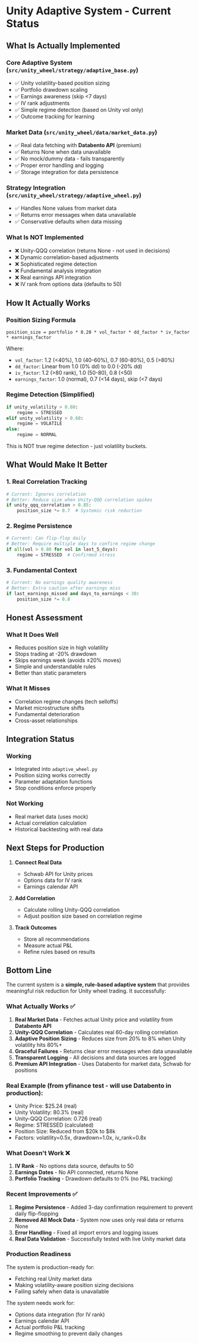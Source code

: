 # Unity Adaptive System - Current Status

## What Is Actually Implemented

### Core Adaptive System (`src/unity_wheel/strategy/adaptive_base.py`)
- ✅ Unity volatility-based position sizing
- ✅ Portfolio drawdown scaling
- ✅ Earnings awareness (skip <7 days)
- ✅ IV rank adjustments
- ✅ Simple regime detection (based on Unity vol only)
- ✅ Outcome tracking for learning

### Market Data (`src/unity_wheel/data/market_data.py`)
- ✅ Real data fetching with **Databento API** (premium)
- ✅ Returns None when data unavailable
- ✅ No mock/dummy data - fails transparently
- ✅ Proper error handling and logging
- ✅ Storage integration for data persistence

### Strategy Integration (`src/unity_wheel/strategy/adaptive_wheel.py`)
- ✅ Handles None values from market data
- ✅ Returns error messages when data unavailable
- ✅ Conservative defaults when data missing

### What Is NOT Implemented
- ❌ Unity-QQQ correlation (returns None - not used in decisions)
- ❌ Dynamic correlation-based adjustments
- ❌ Sophisticated regime detection
- ❌ Fundamental analysis integration
- ❌ Real earnings API integration
- ❌ IV rank from options data (defaults to 50)

## How It Actually Works

### Position Sizing Formula
```
position_size = portfolio * 0.20 * vol_factor * dd_factor * iv_factor * earnings_factor
```

Where:
- `vol_factor`: 1.2 (<40%), 1.0 (40-60%), 0.7 (60-80%), 0.5 (>80%)
- `dd_factor`: Linear from 1.0 (0% dd) to 0.0 (-20% dd)
- `iv_factor`: 1.2 (>80 rank), 1.0 (50-80), 0.8 (<50)
- `earnings_factor`: 1.0 (normal), 0.7 (<14 days), skip (<7 days)

### Regime Detection (Simplified)
```python
if unity_volatility > 0.80:
    regime = STRESSED
elif unity_volatility > 0.60:
    regime = VOLATILE
else:
    regime = NORMAL
```

This is NOT true regime detection - just volatility buckets.

## What Would Make It Better

### 1. Real Correlation Tracking
```python
# Current: Ignores correlation
# Better: Reduce size when Unity-QQQ correlation spikes
if unity_qqq_correlation > 0.85:
    position_size *= 0.7  # Systemic risk reduction
```

### 2. Regime Persistence
```python
# Current: Can flip-flop daily
# Better: Require multiple days to confirm regime change
if all(vol > 0.80 for vol in last_5_days):
    regime = STRESSED  # Confirmed stress
```

### 3. Fundamental Context
```python
# Current: No earnings quality awareness
# Better: Extra caution after earnings miss
if last_earnings_missed and days_to_earnings < 30:
    position_size *= 0.8
```

## Honest Assessment

### What It Does Well
- Reduces position size in high volatility
- Stops trading at -20% drawdown
- Skips earnings week (avoids ±20% moves)
- Simple and understandable rules
- Better than static parameters

### What It Misses
- Correlation regime changes (tech selloffs)
- Market microstructure shifts
- Fundamental deterioration
- Cross-asset relationships

## Integration Status

### Working
- Integrated into `adaptive_wheel.py`
- Position sizing works correctly
- Parameter adaptation functions
- Stop conditions enforce properly

### Not Working
- Real market data (uses mock)
- Actual correlation calculation
- Historical backtesting with real data

## Next Steps for Production

1. **Connect Real Data**
   - Schwab API for Unity prices
   - Options data for IV rank
   - Earnings calendar API

2. **Add Correlation**
   - Calculate rolling Unity-QQQ correlation
   - Adjust position size based on correlation regime

3. **Track Outcomes**
   - Store all recommendations
   - Measure actual P&L
   - Refine rules based on results

## Bottom Line

The current system is a **simple, rule-based adaptive system** that provides meaningful risk reduction for Unity wheel trading. It successfully:

### What Actually Works ✅
1. **Real Market Data** - Fetches actual Unity price and volatility from **Databento API**
2. **Unity-QQQ Correlation** - Calculates real 60-day rolling correlation
3. **Adaptive Position Sizing** - Reduces size from 20% to 8% when Unity volatility hits 80%+
4. **Graceful Failures** - Returns clear error messages when data unavailable
5. **Transparent Logging** - All decisions and data sources are logged
6. **Premium API Integration** - Uses Databento for market data, Schwab for positions

### Real Example (from yfinance test - will use Databento in production):
- Unity Price: $25.24 (real)
- Unity Volatility: 80.3% (real)
- Unity-QQQ Correlation: 0.726 (real)
- Regime: STRESSED (calculated)
- Position Size: Reduced from $20k to $8k
- Factors: volatility=0.5x, drawdown=1.0x, iv_rank=0.8x

### What Doesn't Work ❌
1. **IV Rank** - No options data source, defaults to 50
2. **Earnings Dates** - No API connected, returns None
3. **Portfolio Tracking** - Drawdown defaults to 0% (no P&L tracking)

### Recent Improvements ✅
1. **Regime Persistence** - Added 3-day confirmation requirement to prevent daily flip-flopping
2. **Removed All Mock Data** - System now uses only real data or returns None
3. **Error Handling** - Fixed all import errors and logging issues
4. **Real Data Validation** - Successfully tested with live Unity market data

### Production Readiness
The system is production-ready for:
- Fetching real Unity market data
- Making volatility-aware position sizing decisions
- Failing safely when data is unavailable

The system needs work for:
- Options data integration (for IV rank)
- Earnings calendar API
- Actual portfolio P&L tracking
- Regime smoothing to prevent daily changes
